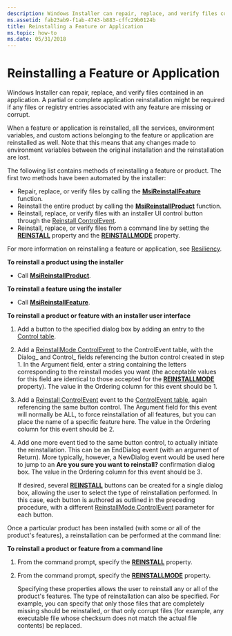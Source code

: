 ```yaml
---
description: Windows Installer can repair, replace, and verify files contained in an application. A partial or complete application reinstallation might be required if any files or registry entries associated with any feature are missing or corrupt.
ms.assetid: fab23ab9-f1ab-4743-b883-cffc29b0124b
title: Reinstalling a Feature or Application
ms.topic: how-to
ms.date: 05/31/2018
---
```


# Reinstalling a Feature or Application

Windows Installer can repair, replace, and verify files contained in an application. A partial or complete application reinstallation might be required if any files or registry entries associated with any feature are missing or corrupt.

When a feature or application is reinstalled, all the services, environment variables, and custom actions belonging to the feature or application are reinstalled as well. Note that this means that any changes made to environment variables between the original installation and the reinstallation are lost.

The following list contains methods of reinstalling a feature or product. The first two methods have been automated by the installer:

-   Repair, replace, or verify files by calling the [**MsiReinstallFeature**](/windows/desktop/api/Msi/nf-msi-msireinstallfeaturea) function.
-   Reinstall the entire product by calling the [**MsiReinstallProduct**](/windows/desktop/api/Msi/nf-msi-msireinstallproducta) function.
-   Reinstall, replace, or verify files with an installer UI control button through the [Reinstall ControlEvent](reinstall-controlevent.md).
-   Reinstall, replace, or verify files from a command line by setting the [**REINSTALL**](reinstall.md) property and the [**REINSTALLMODE**](reinstallmode.md) property.

For more information on reinstalling a feature or application, see [Resiliency](resiliency.md).

**To reinstall a product using the installer**

-   Call [**MsiReinstallProduct**](/windows/desktop/api/Msi/nf-msi-msireinstallproducta).

**To reinstall a feature using the installer**

-   Call [**MsiReinstallFeature**](/windows/desktop/api/Msi/nf-msi-msireinstallfeaturea).

**To reinstall a product or feature with an installer user interface**

1.  Add a button to the specified dialog box by adding an entry to the [Control table](control-table.md).
2.  Add a [ReinstallMode ControlEvent](reinstallmode-controlevent.md) to the ControlEvent table, with the Dialog\_ and Control\_ fields referencing the button control created in step 1. In the Argument field, enter a string containing the letters corresponding to the reinstall modes you want (the acceptable values for this field are identical to those accepted for the [**REINSTALLMODE**](reinstallmode.md) property). The value in the Ordering column for this event should be 1.
3.  Add a [Reinstall ControlEvent](reinstall-controlevent.md) event to the [ControlEvent table](controlevent-table.md), again referencing the same button control. The Argument field for this event will normally be ALL, to force reinstallation of all features, but you can place the name of a specific feature here. The value in the Ordering column for this event should be 2.
4.  Add one more event tied to the same button control, to actually initiate the reinstallation. This can be an EndDialog event (with an argument of Return). More typically, however, a NewDialog event would be used here to jump to an **Are you sure you want to reinstall?** confirmation dialog box. The value in the Ordering column for this event should be 3.

    If desired, several [**REINSTALL**](reinstall.md) buttons can be created for a single dialog box, allowing the user to select the type of reinstallation performed. In this case, each button is authored as outlined in the preceding procedure, with a different [ReinstallMode ControlEvent](reinstallmode-controlevent.md) parameter for each button.

Once a particular product has been installed (with some or all of the product's features), a reinstallation can be performed at the command line:

**To reinstall a product or feature from a command line**

1.  From the command prompt, specify the [**REINSTALL**](reinstall.md) property.
2.  From the command prompt, specify the [**REINSTALLMODE**](reinstallmode.md) property.

    Specifying these properties allows the user to reinstall any or all of the product's features. The type of reinstallation can also be specified. For example, you can specify that only those files that are completely missing should be reinstalled, or that only corrupt files (for example, any executable file whose checksum does not match the actual file contents) be replaced.

 

 



